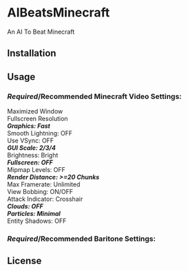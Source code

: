 # AIBeatsMinecraft
An AI To Beat Minecraft

## Installation

## Usage



### ***Required***/Recommended Minecraft Video Settings:  
Maximized Window  
Fullscreen Resolution  
***Graphics: Fast***  
Smooth Lightning: OFF  
Use VSync: OFF  
***GUI Scale: 2/3/4***  
Brightness: Bright  
***Fullscreen: OFF***  
Mipmap Levels: OFF  
***Render Distance: >=20 Chunks***  
Max Framerate: Unlimited  
View Bobbing: ON/OFF  
Attack Indicator: Crosshair  
***Clouds: OFF***  
***Particles: Minimal***  
Entity Shadows: OFF  

### ***Required***/Recommended Baritone Settings:  

## License